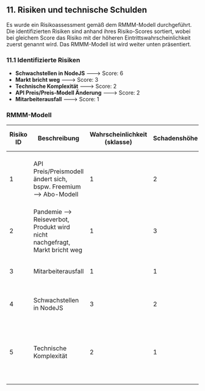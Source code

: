 ## 11. Risiken und technische Schulden

Es wurde ein Risikoassessment gemäß dem RMMM-Modell durchgeführt. Die identifizierten Risiken sind anhand ihres Risiko-Scores sortiert, wobei bei gleichem Score das Risiko mit der höheren Eintrittswahrscheinlichkeit zuerst genannt wird. Das RMMM-Modell ist wird weiter unten präsentiert.

### 11.1 Identifizierte Risiken

- **Schwachstellen in NodeJS** ---> Score: 6
- **Markt bricht weg** ---> Score: 3
- **Technische Komplexität** ---> Score: 2
- **API Preis/Preis-Modell Änderung** ---> Score: 2
- **Mitarbeiterausfall** ---> Score: 1


### RMMM-Modell

| Risiko ID | Beschreibung | Wahrscheinlichkeit (sklasse) | Schadenshöhe | Risiko Score | Minimierungs-Strategie | Indikatoren | Notfallplan | Status | Verantwortlicher | Datum der letzten Aktualisierung |
|-----------|--------------|------------------------------|---------------|--------------|--------------------------|-------------|--------------|--------|-------------------|-------------------------------|
| 1 | API Preis/Preismodell ändert sich, bspw. Freemium --> Abo-Modell | 1 | 2 | 2 | Generische Implementierung mit hohem Abstraktionsgrad, die erlauben alternative APIs zu verwenden | Akzeptanzgrad der API, Profitabilität der API/Firma, Trends bei API Pricing, Nutzungsrate von anderen und einem selbst | Suspendierung der Services, welche die APIs benötigen | offen | Jan Bassing | 17.04.2025 |
| 2 | Pandemie --> Reiseverbot, Produkt wird nicht nachgefragt, Markt bricht weg | 1 | 3 | 3 | Diversifizierung und alternative Einnahmequellen | Flug / Reiseverbote, Warnungen/Empfehlungen von Ämtern | - | offen | Jan Bassing | 17.04.2025 |
| 3 | Mitarbeiterausfall | 1 | 1 | 1 | Mehr Personen als nötig fürs Projekt heranziehen | Performance von Mitarbeitern | Freelancer rekrutieren | offen | Jan Bassing | 17.04.2025 |
| 4 | Schwachstellen in NodeJS | 3 | 2 | 6 | Informiert bleiben und schnellstmöglich beheben | Hacking oder Ausnutzung von Schwachstellen | Emergency Shutdown der Applikation | offen | Cedric Noeldechen | 17.04.2025 |
| 5 | Technische Komplexität | 2 | 1 | 2 | Mehr Zeit einplanen | Erfüllung der Aufgabe dauert länger als eingeschätzt | Features werden nicht oder nicht wie geplant implementiert (auf Kosten der User Experience) | offen | Tim Hitschfeld | 17.04.2025 |

